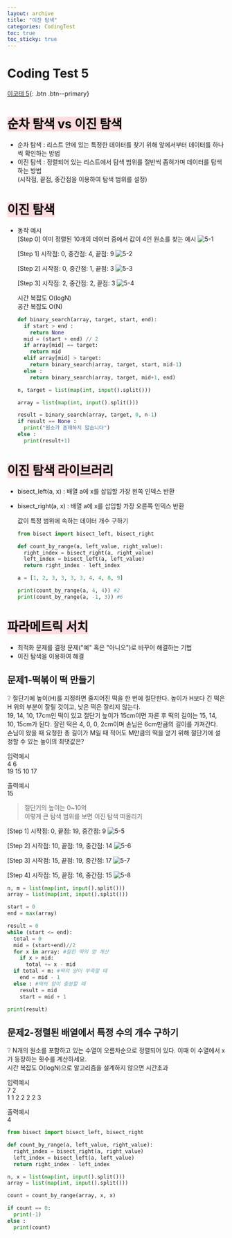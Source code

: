```yaml
---
layout: archive
title: "이진 탐색"
categories: CodingTest
toc: true
toc_sticky: true
---
```


# Coding Test 5

[이코테 5](https://www.youtube.com/watch?v=94RC-DsGMLo&list=PLRx0vPvlEmdAghTr5mXQxGpHjWqSz0dgC&index=5){: .btn .btn--primary}

# <mark style='background-color: #ffdce0'>순차 탐색 vs 이진 탐색</mark>

- 순차 탐색 : 리스트 안에 있는 특정한 데이터를 찾기 위해 앞에서부터 데이터를 하나씩 확인하는 방법
- 이진 탐색 : 정렬되어 있는 리스트에서 탐색 범위를 절반씩 좁혀가며 데이터를 탐색하는 방법  
  (시작점, 끝점, 중간점을 이용하여 탐색 범위를 설정)

# <mark style='background-color: #ffdce0'>이진 탐색</mark>

- 동작 예시  
   [Step 0] 이미 정렬된 10개의 데이터 중에서 값이 4인 원소를 찾는 예시
  ![5-1](https://user-images.githubusercontent.com/63334368/202843962-3d4255ec-fc38-447d-85c4-efa00159ed12.png)

  [Step 1] 시작점: 0, 중간점: 4, 끝점: 9
  ![5-2](https://user-images.githubusercontent.com/63334368/202843971-7f024a91-a7de-457a-9468-ff45fb64451f.png)

  [Step 2] 시작점: 0, 중간점: 1, 끝점: 3
  ![5-3](https://user-images.githubusercontent.com/63334368/202843972-e540cfc4-24bb-4c1d-af74-c5b9b66e7040.png)

  [Step 3] 시작점: 2, 중간점: 2, 끝점: 3
  ![5-4](https://user-images.githubusercontent.com/63334368/202843965-2eb7c434-7c96-46e3-8c4c-479e113e086f.png)

  시간 복잡도 O(logN)  
   공간 복잡도 O(N)

  ```python
  def binary_search(array, target, start, end):
    if start > end :
      return None
    mid = (start + end) // 2
    if array[mid] == target:
      return mid
    elif array[mid] > target:
      return binary_search(array, target, start, mid-1)
    else :
      return binary_search(array, target, mid+1, end)

  n, target = list(map(int, input().split()))

  array = list(map(int, input().split()))

  result = binary_search(array, target, 0, n-1)
  if result == None :
    print("원소가 존재하지 않습니다")
  else :
    print(result+1)
  ```

# <mark style='background-color: #ffdce0'>이진 탐색 라이브러리</mark>

- bisect_left(a, x) : 배열 a에 x를 삽입할 가장 왼쪽 인덱스 반환
- bisect_right(a, x) : 배열 a에 x를 삽입할 가장 오른쪽 인덱스 반환

  값이 특정 범위에 속하는 데이터 개수 구하기

  ```python
  from bisect import bisect_left, bisect_right

  def count_by_range(a, left_value, right_value):
    right_index = bisect_right(a, right_value)
    left_index = bisect_left(a, left_value)
    return right_index - left_index

  a = [1, 2, 3, 3, 3, 3, 4, 4, 8, 9]

  print(count_by_range(a, 4, 4)) #2
  print(count_by_range(a, -1, 3)) #6
  ```

# <mark style='background-color: #ffdce0'>파라메트릭 서치</mark>

- 최적화 문제를 결정 문제("예" 혹은 "아니오")로 바꾸어 해결하는 기법
- 이진 탐색을 이용하여 해결

## 문제1-떡볶이 떡 만들기

:grey_question: 절단기에 높이(H)를 지정하면 줄지어진 떡을 한 번에 절단한다. 높이가 H보다 긴 떡은 H 위의 부분이 잘릴 것이고, 낮은 떡은 잘리지 않는다.  
19, 14, 10, 17cm인 떡이 있고 절단기 높이가 15cm이면 자른 후 떡의 길이는 15, 14, 10, 15cm가 된다. 잘린 떡은 4, 0, 0, 2cm이며 손님은 6cm만큼의 길이를 가져간다.  
손님이 왔을 때 요청한 총 길이가 M일 때 적어도 M만큼의 떡을 얻기 위해 절단기에 설정할 수 있는 높이의 최댓값은?

입력예시  
4 6  
19 15 10 17

출력예시  
15

> 절단기의 높이는 0~10억  
> 이렇게 큰 탐색 범위를 보면 이진 탐색 떠올리기

[Step 1] 시작점: 0, 끝점: 19, 중간점: 9
![5-5](https://user-images.githubusercontent.com/63334368/202843967-915fa386-41a1-4782-b428-87f299209863.png)

[Step 2] 시작점: 10, 끝점: 19, 중간점: 14
![5-6](https://user-images.githubusercontent.com/63334368/202843969-d3c83ce8-48b2-41e4-9d2e-c8e4c83920ea.png)

[Step 3] 시작점: 15, 끝점: 19, 중간점: 17
![5-7](https://user-images.githubusercontent.com/63334368/202843968-7722d864-ec22-43ad-a1bb-972b4dc41080.png)

[Step 4] 시작점: 15, 끝점: 16, 중간점: 15
![5-8](https://user-images.githubusercontent.com/63334368/202843970-f3ca05c2-991f-491a-9334-bf97326bc228.png)

```python
n, m = list(map(int, input().split()))
array = list(map(int, input().split()))

start = 0
end = max(array)

result = 0
while (start <= end):
  total = 0
  mid = (start+end)//2
  for x in array: #잘린 떡의 양 계산
    if x > mid:
      total += x - mid
  if total < m: #떡의 양이 부족할 때
    end = mid - 1
  else : #떡의 양이 충분할 때
    result = mid
    start = mid + 1

print(result)
```

## 문제2-정렬된 배열에서 특정 수의 개수 구하기

:grey_question: N개의 원소를 포함하고 있는 수열이 오름차순으로 정렬되어 있다. 이때 이 수열에서 x가 등장하는 횟수를 계산하세요.  
시간 복잡도 O(logN)으로 알고리즘을 설계하지 않으면 시간초과

입력예시  
7 2  
1 1 2 2 2 2 3

출력예시  
4

```python
from bisect import bisect_left, bisect_right

def count_by_range(a, left_value, right_value):
  right_index = bisect_right(a, right_value)
  left_index = bisect_left(a, left_value)
  return right_index - left_index

n, x = list(map(int, input().split()))
array = list(map(int, input().split()))

count = count_by_range(array, x, x)

if count == 0:
  print(-1)
else :
  print(count)
```
